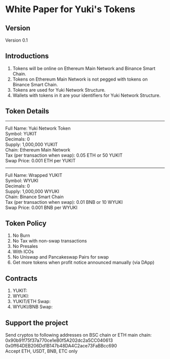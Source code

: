 # White Paper for Yuki's Tokens
## Version
Version 0.1

## Introductions
1. Tokens will be online on Ethereum Main Network and Binance Smart Chain.<br/>
2. Tokens on Ethereum Main Network is not pegged with tokens on Binance Smart Chain.<br/>
3. Tokens are used for Yuki Network Structure.<br/>
4. Wallets with tokens in it are your identifiers for Yuki Network Structure.</br>

## Token Details


---
Full Name: Yuki Network Token <br/>
Symbol: YUKIT <br/>
Decimals: 0 <br/>
Supply: 1,000,000 YUKIT <br/>
Chain: Ethereum Main Network<br/>
Tax (per transaction when swap): 0.05 ETH or 50 YUKIT <br/>
Swap Price: 0.001 ETH per YUKIT</br>


---
Full Name: Wrapped YUKIT<br/>
Symbol: WYUKI <br/>
Decimals: 0 <br/>
Supply: 1,000,000 WYUKI <br/>
Chain: Binance Smart Chain<br/>
Tax (per transaction when swap): 0.01 BNB or 10 WYUKI</br>
Swap Price: 0.001 BNB per WYUKI</br>

## Token Policy
1. No Burn
2. No Tax with non-swap transactions
3. No Presales
4. With ICOs
5. No Uniswap and Pancakeswap Pairs for swap
6. Get more tokens when profit notice announced manually (via DApp)

## Contracts
1. YUKIT:
2. WYUKI:
3. YUKIT/ETH Swap:
4. WYUKI/BNB Swap: 

## Support the project
Send cryptos to following addresses on BSC chain or ETH main chain:<br/>
0x90b91f75f37a770ce1eB0f5A202dc2a5CC040613<br/>
0x0ff64DEB206Dd1B147b48DA4C2ace73FaBBcc690<br/>
Accept ETH, USDT, BNB, ETC only<br/>


